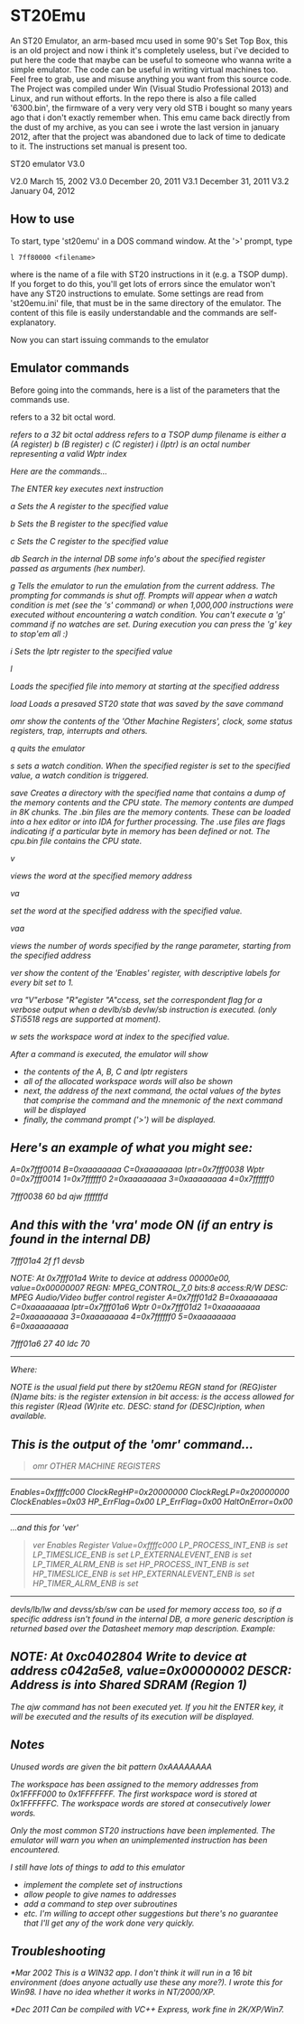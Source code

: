# ST20Emu
An ST20 Emulator, an arm-based mcu used in some 90's Set Top Box, this is an old project and now i think it's completely useless, but i've decided to put here the code that maybe can be useful to someone who wanna write a simple emulator.
The code can be useful in writing virtual machines too. Feel free to grab, use and misuse anything you want from this source code. The Project was compiled under Win (Visual Studio Professional 2013) and Linux, and run without efforts.
In the repo there is also a file called '6300.bin', the firmware of a very very very old STB i bought so many years ago that i don't exactly remember when. This emu came back directly from the dust of my archive, as you can see i wrote the last version in january 2012, after that the project was abandoned due to lack of time to dedicate to it.
The instructions set manual is present too.

ST20 emulator V3.0

V2.0 March 15, 2002
V3.0 December 20, 2011
V3.1 December 31, 2011
V3.2 January 04, 2012

How to use
----------

To start, type 'st20emu' in a DOS command window.  At the '>'
prompt, type

    l 7ff80000 <filename>

where <filename> is the name of a file with ST20 instructions in
it (e.g. a TSOP dump).  If you forget to do this, you'll get lots
of errors since the emulator won't have any ST20 instructions to
emulate.
Some settings are read from 'st20emu.ini' file, that must be in the
same directory of the emulator. The content of this file is easily
understandable and the commands are self-explanatory.

Now you can start issuing commands to the emulator


Emulator commands
-----------------

Before going into the commands, here is a list of the parameters
that the commands use.

<value> refers to a 32 bit octal word.
<address> refers to a 32 bit octal address
<filename> refers to a TSOP dump filename
<register> is either
    a (A register)
    b (B register)
    c (C register)
    i (Iptr)
<index> is an octal number representing a valid Wptr index


Here are the commands...

<ENTER>
    The ENTER key executes next instruction

a <value>
    Sets the A register to the specified value

b <value>
    Sets the B register to the specified value

c <value>
    Sets the C register to the specified value

db <value>
    Search in the internal DB some info's about
    the specified register passed as arguments (hex number).

g
    Tells the emulator to run the emulation from the current
    address.  The prompting for commands is shut off.  Prompts
    will appear when a watch condition is met (see the 's'
    command) or when 1,000,000 instructions were executed without
    encountering a watch condition.  You can't execute a 'g'
    command if no watches are set.
    During execution you can press the 'g' key to stop'em all :)

i <value>
    Sets the Iptr register to the specified value

l <address> <filename>
    Loads the specified file into memory at starting at the
    specified address

load <name>
    Loads a presaved ST20 state that was saved by the save command

omr
	show the contents of the 'Other Machine Registers', clock, some
	status registers, trap, interrupts and others.

q
    quits the emulator

s <register> <value>
    sets a watch condition.  When the specified register is set
    to the specified value, a watch condition is triggered.

save <name>
    Creates a directory with the specified name that contains a
    dump of the memory contents and the CPU state.
    The memory contents are dumped in 8K chunks.
    The .bin files are the memory contents.  These can be loaded
    into a hex editor or into IDA for further processing.
    The .use files are flags indicating if a particular byte in
    memory has been defined or not.
    The cpu.bin file contains the CPU state.

v <address>
    views the word at the specified memory address

va <address> <value>
    set the word at the specified address with the specified value.

vaa <address> <range>
   views the number of words specified by the range parameter,
   starting from the specified address

ver
	show the content of the 'Enables' register, with descriptive
	labels for every bit set to 1.
	
vra
   "V"erbose "R"egister "A"ccess, set the correspondent flag
   for a verbose output when a devlb/sb devlw/sb instruction is
   executed. (only STi5518 regs are supported at moment).
   
w <index> <value>
    sets the workspace word at index <index> to the specified
    value.

After a command is executed, the emulator will show
- the contents of the A, B, C and Iptr registers
- all of the allocated workspace words will also be shown
- next, the address of the next command, the octal values of
  the bytes that comprise the command and the mnemonic of the
  next command will be displayed
- finally, the command prompt ('>') will be displayed.

Here's an example of what you might see:
------------

A=0x7fff0014 B=0xaaaaaaaa C=0xaaaaaaaa  Iptr=0x7fff0038
Wptr  0=0x7fff0014  1=0x7ffffff0  2=0xaaaaaaaa 3=0xaaaaaaaa
      4=0x7ffffff0

7fff0038  60 bd  ajw fffffffd
>

And this with the 'vra' mode ON (if an entry is found in the internal DB)
------------

7fff01a4  2f f1  devsb
>
NOTE: At 0x7fff01a4 Write to device at address 00000e00, value=0x00000007
REGN: MPEG_CONTROL_7_0 bits:8 access:R/W
DESC: MPEG Audio/Video buffer control register
A=0x7fff01d2 B=0xaaaaaaaa C=0xaaaaaaaa  Iptr=0x7fff01a6
Wptr  0=0x7fff01d2  1=0xaaaaaaaa  2=0xaaaaaaaa  3=0xaaaaaaaa
      4=0x7ffffff0  5=0xaaaaaaaa  6=0xaaaaaaaa

7fff01a6  27 40  ldc 70
>
------------
Where:

NOTE is the usual field put there by st20emu
REGN stand for (REG)ister (N)ame
bits: is the register extension in bit
access: is the access allowed for this register (R)ead (W)rite etc.
DESC: stand for (DESC)ription, when available.

This is the output of the 'omr' command...
------------

> omr
OTHER MACHINE REGISTERS
-----------------------
Enables=0xffffc000
ClockRegHP=0x20000000 ClockRegLP=0x20000000 ClockEnables=0x03
HP_ErrFlag=0x00 LP_ErrFlag=0x00 HaltOnError=0x00
>

------------
...and this for 'ver'

> ver
Enables Register Value=0xffffc000
 LP_PROCESS_INT_ENB     is set
 LP_TIMESLICE_ENB       is set
 LP_EXTERNALEVENT_ENB   is set
 LP_TIMER_ALRM_ENB      is set
 HP_PROCESS_INT_ENB     is set
 HP_TIMESLICE_ENB       is set
 HP_EXTERNALEVENT_ENB   is set
 HP_TIMER_ALRM_ENB      is set
>

------------

devls/lb/lw and devss/sb/sw can be used for memory access too, so if a specific
address isn't found in the internal DB, a more generic description is returned
based over the Datasheet memory map description. Example:

NOTE: At 0xc0402804 Write to device at address c042a5e8, value=0x00000002
DESCR: Address is into Shared SDRAM (Region 1)
------------

The ajw command has not been executed yet.  If you hit the ENTER
key, it will be executed and the results of its execution will be
displayed.


Notes
-----

Unused words are given the bit pattern 0xAAAAAAAA

The workspace has been assigned to the memory addresses from
0x1FFFF000 to 0x1FFFFFFF.  The first workspace word is stored
at 0x1FFFFFFC.  The workspace words are stored at consecutively
lower words.

Only the most common ST20 instructions have been implemented.
The emulator will warn you when an unimplemented instruction
has been encountered.

I still have lots of things to add to this emulator
- implement the complete set of instructions
- allow people to give names to addresses
- add a command to step over subroutines
- etc.
I'm willing to accept other suggestions but there's no guarantee
that I'll get any of the work done very quickly.


Troubleshooting
---------------
*Mar 2002
This is a WIN32 app.  I don't think it will run in a 16 bit
environment (does anyone actually use these any more?).  I wrote
this for Win98.  I have no idea whether it works in NT/2000/XP.

*Dec 2011
Can be compiled with VC++ Express, work fine in 2K/XP/Win7.

